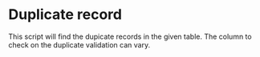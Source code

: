 # Duplicate record
This script will find the dupicate records in the given table.
The column to check on the duplicate validation can vary.